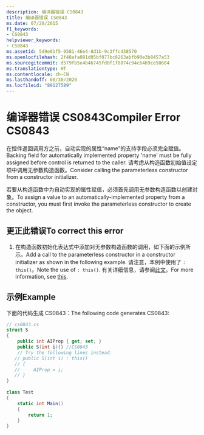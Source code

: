 ```yaml
---
description: 编译器错误 CS0843
title: 编译器错误 CS0843
ms.date: 07/20/2015
f1_keywords:
- CS0843
helpviewer_keywords:
- CS0843
ms.assetid: 5d9e01f5-9581-46e4-8d1b-9c3ffc438570
ms.openlocfilehash: 2f48afa081d05bf877bc8263abfb90e3b8457a53
ms.sourcegitcommit: d579fb5e4b46745fd0f1f8874c94c6469ce58604
ms.translationtype: HT
ms.contentlocale: zh-CN
ms.lasthandoff: 08/30/2020
ms.locfileid: "89127589"
---
```

# <a name="compiler-error-cs0843"></a><span data-ttu-id="8bd89-103">编译器错误 CS0843</span><span class="sxs-lookup"><span data-stu-id="8bd89-103">Compiler Error CS0843</span></span>
<span data-ttu-id="8bd89-104">在控件返回调用方之前，自动实现的属性“name”的支持字段必须完全赋值。</span><span class="sxs-lookup"><span data-stu-id="8bd89-104">Backing field for automatically implemented property 'name' must be fully assigned before control is returned to the caller.</span></span> <span data-ttu-id="8bd89-105">请考虑从构造函数初始值设定项中调用无参数构造函数。</span><span class="sxs-lookup"><span data-stu-id="8bd89-105">Consider calling the parameterless constructor from a constructor initializer.</span></span>  
  
 <span data-ttu-id="8bd89-106">若要从构造函数中为自动实现的属性赋值，必须首先调用无参数构造函数以创建对象。</span><span class="sxs-lookup"><span data-stu-id="8bd89-106">To assign a value to an automatically-implemented property from a constructor, you must first invoke the parameterless constructor to create the object.</span></span>  
  
## <a name="to-correct-this-error"></a><span data-ttu-id="8bd89-107">更正此错误</span><span class="sxs-lookup"><span data-stu-id="8bd89-107">To correct this error</span></span>  
  
1. <span data-ttu-id="8bd89-108">在构造函数初始化表达式中添加对无参数构造函数的调用，如下面的示例所示。</span><span class="sxs-lookup"><span data-stu-id="8bd89-108">Add a call to the parameterless constructor in a constructor initializer as shown in the following example.</span></span> <span data-ttu-id="8bd89-109">请注意，本例中使用了 `: this()`。</span><span class="sxs-lookup"><span data-stu-id="8bd89-109">Note the use of `: this()`.</span></span> <span data-ttu-id="8bd89-110">有关详细信息，请参阅[此文](../keywords/this.md)。</span><span class="sxs-lookup"><span data-stu-id="8bd89-110">For more information, see [this](../keywords/this.md).</span></span>  
  
## <a name="example"></a><span data-ttu-id="8bd89-111">示例</span><span class="sxs-lookup"><span data-stu-id="8bd89-111">Example</span></span>  
 <span data-ttu-id="8bd89-112">下面的代码生成 CS0843：</span><span class="sxs-lookup"><span data-stu-id="8bd89-112">The following code generates CS0843:</span></span>  
  
```csharp  
// cs0843.cs  
struct S  
{  
    public int AIProp { get; set; }  
    public S(int i){} //CS0843  
    // Try the following lines instead.  
   // public S(int i) : this()  
   // {  
   //     AIProp = i;  
   // }  
}  
  
class Test  
{  
    static int Main()  
    {  
        return 1;  
    }  
}  
```
